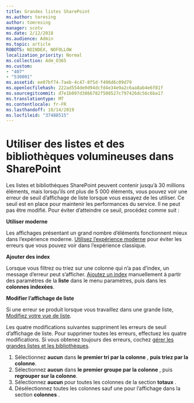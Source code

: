 ```yaml
---
title: Grandes listes SharePoint
ms.author: toresing
author: tomresing
manager: scotv
ms.date: 2/12/2018
ms.audience: Admin
ms.topic: article
ROBOTS: NOINDEX, NOFOLLOW
localization_priority: Normal
ms.collection: Adm_O365
ms.custom:
- "407"
- "530001"
ms.assetid: ee07bf74-7aeb-4c47-8f5d-f496d6c09d79
ms.openlocfilehash: 222ad554de0d94dcfd4e34e9a2c6aa8ab4e6f81f
ms.sourcegitcommit: d7e1b097d3866782f508527c797426dc56c6ba17
ms.translationtype: MT
ms.contentlocale: fr-FR
ms.lasthandoff: 10/14/2019
ms.locfileid: "37488515"
---
```

# <a name="work-with-large-lists-and-libraries-in-sharepoint"></a>Utiliser des listes et des bibliothèques volumineuses dans SharePoint

Les listes et bibliothèques SharePoint peuvent contenir jusqu’à 30 millions éléments, mais lorsqu’ils ont plus de 5 000 éléments, vous pouvez voir une erreur de seuil d’affichage de liste lorsque vous essayez de les utiliser. Ce seuil est en place pour maintenir les performances du service. Il ne peut pas être modifié. Pour éviter d’atteindre ce seuil, procédez comme suit :

**Utiliser moderne**

Les affichages présentant un grand nombre d’éléments fonctionnent mieux dans l’expérience moderne. [Utilisez l’expérience moderne](https://support.office.com/article/66dac24b-4177-4775-bf50-3d267318caa9) pour éviter les erreurs que vous pouvez voir dans l’expérience classique.

**Ajouter des index**

Lorsque vous filtrez ou triez sur une colonne qui n’a pas d’index, un message d’erreur peut s’afficher. [Ajoutez un index](https://support.office.com/article/f3f00554-b7dc-44d1-a2ed-d477eac463b0) manuellement à partir des paramètres de la **liste** dans le menu paramètres, puis dans les **colonnes indexées**.

**Modifier l’affichage de liste**

Si une erreur se produit lorsque vous travaillez dans une grande liste, [Modifiez votre vue de liste](https://support.office.com/article/15916903-e79a-423f-b4e2-02d37e1ff372).

Les quatre modifications suivantes suppriment les erreurs de seuil d’affichage de liste. Pour supprimer toutes les erreurs, effectuez les quatre modifications. Si vous obtenez toujours des erreurs, cochez [gérer les grandes listes et les bibliothèques](https://support.office.com/article/B8588DAE-9387-48C2-9248-C24122F07C59).

1. Sélectionnez **aucun** dans **le premier tri par la colonne** , **puis triez par la colonne**.
2. Sélectionnez **aucun** dans **le premier groupe par la colonne** , puis **regrouper sur la colonne**.
3. Sélectionnez **aucun** pour toutes les colonnes de la section **totaux** .
4. Désélectionnez toutes les colonnes sauf une pour l’affichage dans la section **colonnes** .

